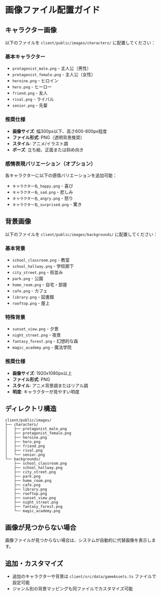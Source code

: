 # 画像ファイル配置ガイド

## キャラクター画像

以下のファイルを `client/public/images/characters/` に配置してください：

### 基本キャラクター
- `protagonist_male.png` - 主人公（男性）
- `protagonist_female.png` - 主人公（女性）
- `heroine.png` - ヒロイン
- `hero.png` - ヒーロー
- `friend.png` - 友人
- `rival.png` - ライバル
- `senior.png` - 先輩

### 推奨仕様
- **画像サイズ**: 幅300px以下、高さ600-800px程度
- **ファイル形式**: PNG（透明背景推奨）
- **スタイル**: アニメ/イラスト調
- **ポーズ**: 立ち絵、正面または斜め向き

### 感情表現バリエーション（オプション）
各キャラクターに以下の感情バリエーションを追加可能：
- `キャラクター名_happy.png` - 喜び
- `キャラクター名_sad.png` - 悲しみ
- `キャラクター名_angry.png` - 怒り
- `キャラクター名_surprised.png` - 驚き

## 背景画像

以下のファイルを `client/public/images/backgrounds/` に配置してください：

### 基本背景
- `school_classroom.png` - 教室
- `school_hallway.png` - 学校廊下
- `city_street.png` - 街並み
- `park.png` - 公園
- `home_room.png` - 自宅・部屋
- `cafe.png` - カフェ
- `library.png` - 図書館
- `rooftop.png` - 屋上

### 特殊背景
- `sunset_view.png` - 夕景
- `night_street.png` - 夜景
- `fantasy_forest.png` - 幻想的な森
- `magic_academy.png` - 魔法学院

### 推奨仕様
- **画像サイズ**: 1920x1080px以上
- **ファイル形式**: PNG
- **スタイル**: アニメ背景調またはリアル調
- **明度**: キャラクターが見やすい明度

## ディレクトリ構造

```
client/public/images/
├── characters/
│   ├── protagonist_male.png
│   ├── protagonist_female.png
│   ├── heroine.png
│   ├── hero.png
│   ├── friend.png
│   ├── rival.png
│   └── senior.png
└── backgrounds/
    ├── school_classroom.png
    ├── school_hallway.png
    ├── city_street.png
    ├── park.png
    ├── home_room.png
    ├── cafe.png
    ├── library.png
    ├── rooftop.png
    ├── sunset_view.png
    ├── night_street.png
    ├── fantasy_forest.png
    └── magic_academy.png
```

## 画像が見つからない場合

画像ファイルが見つからない場合は、システムが自動的に代替画像を表示します。

## 追加・カスタマイズ

- 追加のキャラクターや背景は `client/src/data/gameAssets.ts` ファイルで設定可能
- ジャンル別の背景マッピングも同ファイルでカスタマイズ可能